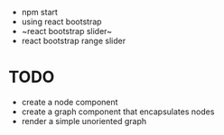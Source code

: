 - npm start
- using react bootstrap
- ~react bootstrap slider~
- react bootstrap range slider

# TODO
- create a node component
- create a graph component that encapsulates nodes
- render a simple unoriented graph